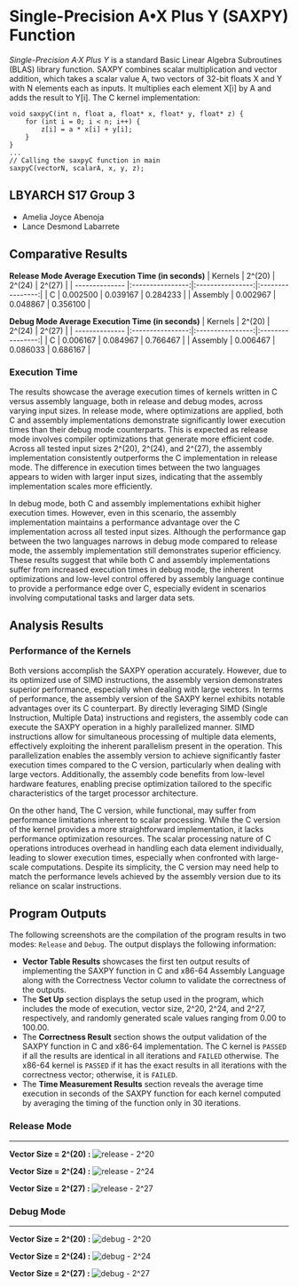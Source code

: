 # Single-Precision A•X Plus Y (SAXPY) Function
*Single-Precision A·X Plus Y* is a standard Basic Linear Algebra Subroutines (BLAS) library function. SAXPY combines scalar multiplication and vector addition, which takes a scalar value A, two vectors of 32-bit floats X and Y with N elements each as inputs. It multiplies each element X[i] by A and adds the result to Y[i]. The C kernel implementation:


```
void saxpyC(int n, float a, float* x, float* y, float* z) {
	for (int i = 0; i < n; i++) {
		z[i] = a * x[i] + y[i];
	}
}
...
// Calling the saxpyC function in main
saxpyC(vectorN, scalarA, x, y, z);
```


## LBYARCH S17 Group 3
- Amelia Joyce Abenoja
- Lance Desmond Labarrete

## Comparative Results
**Release Mode Average Execution Time (in seconds)**
| Kernels        | 2^(20)           | 2^(24)           | 2^(27)           |
| -------------- |:----------------:|:----------------:|:----------------:|
| C              | 0.002500         | 0.039167         | 0.284233         |
| Assembly       | 0.002967         | 0.048867         | 0.356100         |

**Debug Mode Average Execution Time (in seconds)**
| Kernels        | 2^(20)           | 2^(24)           | 2^(27)           |
| -------------- |:----------------:|:----------------:|:----------------:|
| C              | 0.006167         | 0.084967         | 0.766467         |
| Assembly       | 0.006467         | 0.086033         | 0.686167         |

### Execution Time
The results showcase the average execution times of kernels written in C versus assembly language, both in release and debug modes, across varying input sizes. In release mode, where optimizations are applied, both C and assembly implementations demonstrate significantly lower execution times than their debug mode counterparts. This is expected as release mode involves compiler optimizations that generate more efficient code. Across all tested input sizes 2^(20), 2^(24), and 2^(27), the assembly implementation consistently outperforms the C implementation in release mode. The difference in execution times between the two languages appears to widen with larger input sizes, indicating that the assembly implementation scales more efficiently.

In debug mode, both C and assembly implementations exhibit higher execution times. However, even in this scenario, the assembly implementation maintains a performance advantage over the C implementation across all tested input sizes. Although the performance gap between the two languages narrows in debug mode compared to release mode, the assembly implementation still demonstrates superior efficiency. These results suggest that while both C and assembly implementations suffer from increased execution times in debug mode, the inherent optimizations and low-level control offered by assembly language continue to provide a performance edge over C, especially evident in scenarios involving computational tasks and larger data sets.


## Analysis Results
### Performance of the Kernels
Both versions accomplish the SAXPY operation accurately. However, due to its optimized use of SIMD instructions, the assembly version demonstrates superior performance, especially when dealing with large vectors. In terms of performance, the assembly version of the SAXPY kernel exhibits notable advantages over its C counterpart. By directly leveraging SIMD (Single Instruction, Multiple Data) instructions and registers, the assembly code can execute the SAXPY operation in a highly parallelized manner. SIMD instructions allow for simultaneous processing of multiple data elements, effectively exploiting the inherent parallelism present in the operation. This parallelization enables the assembly version to achieve significantly faster execution times compared to the C version, particularly when dealing with large vectors. Additionally, the assembly code benefits from low-level hardware features, enabling precise optimization tailored to the specific characteristics of the target processor architecture.

On the other hand, The C version, while functional, may suffer from performance limitations inherent to scalar processing. While the C version of the kernel provides a more straightforward implementation, it lacks performance optimization resources. The scalar processing nature of C operations introduces overhead in handling each data element individually, leading to  slower execution times, especially when confronted with large-scale computations. Despite its simplicity, the C version may need help to match the performance levels achieved by the assembly version due to its reliance on scalar instructions. 

## Program Outputs
The following screenshots are the compilation of the program results in two modes: `Release` and `Debug`. The output displays the following information:
- **Vector Table Results** showcases the first ten output results of implementing the SAXPY function in C and x86-64 Assembly Language along with the Correctness Vector column to validate the correctness of the outputs. 
- The **Set Up** section displays the setup used in the program, which includes the mode of execution, vector size, 2^20, 2^24, and 2^27, respectively, and randomly generated scale values ranging from 0.00 to 100.00.
- The **Correctness Result** section shows the output validation of the SAXPY function in C and x86-64 implementation. The C kernel is `PASSED` if all the results are identical in all iterations and `FAILED` otherwise. The x86-64 kernel is `PASSED` if it has the exact results in all iterations with the correctness vector; otherwise, it is `FAILED`.  
- The **Time Measurement Results** section reveals the average time execution in seconds of the SAXPY function for each kernel computed by averaging the timing of the function only in 30 iterations. 

### Release Mode
---
**Vector Size = 2^(20) :**
![release - 2^20](https://github.com/ImAmeliaJoyce/LBYARCH-MP2/assets/97102877/6ab0bf04-f7aa-4cf4-a409-4637253d0656)

**Vector Size = 2^(24) :**
![release - 2^24](https://github.com/ImAmeliaJoyce/LBYARCH-MP2/assets/97102877/54b3552e-beb6-4ca6-a53b-09d244c73271)

**Vector Size = 2^(27) :**
![release - 2^27](https://github.com/ImAmeliaJoyce/LBYARCH-MP2/assets/97102877/9a9dfc18-4afb-4542-bd86-bf49072fdf9b)


### Debug Mode
---
**Vector Size = 2^(20) :**
![debug - 2^20](https://github.com/ImAmeliaJoyce/LBYARCH-MP2/assets/97102877/df6764ad-70af-41c7-947a-0d653524ac0f)

**Vector Size = 2^(24) :**
![debug - 2^24](https://github.com/ImAmeliaJoyce/LBYARCH-MP2/assets/97102877/9166a581-82b9-4460-a845-cc461c9aba52)

**Vector Size = 2^(27) :**
![debug - 2^27](https://github.com/ImAmeliaJoyce/LBYARCH-MP2/assets/97102877/348b6d4b-2862-4527-aa28-c0c16411c36e)
